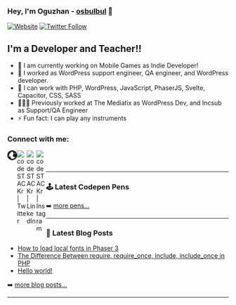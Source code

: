 ### Hey, I'm Oguzhan - [osbulbul][website] 👋 

[![Website](https://img.shields.io/website?label=osbulbul.com&style=for-the-badge&url=https%3A%2F%2Fosbulbul.com)](https://osbulbul.com)
[![Twitter Follow](https://img.shields.io/twitter/follow/osbulbul?color=1DA1F2&logo=twitter&style=for-the-badge)](https://twitter.com/intent/follow?original_referer=https%3A%2F%2Fgithub.com%2Fosbulbul&screen_name=osbulbul)

## I'm a Developer and Teacher!!

- 🔭 I am currently working on Mobile Games as Indie Developer!
- 🌱 I worked as WordPress support engineer, QA engineer, and WordPress developer.
- 👯 I can work with PHP, WordPress, JavaScript, PhaserJS, Svelte, Capacitor, CSS, SASS
- 🧑🏻‍💻 Previously worked at The Mediatix as WordPress Dev, and Incsub as Support/QA Engineer
- ⚡ Fun fact: I can play any instruments

### Connect with me:

[<img align="left" alt="osbulbul.com" width="22px" src="https://raw.githubusercontent.com/iconic/open-iconic/master/svg/globe.svg" />][website]
[<img align="left" alt="codeSTACKr | Twitter" width="22px" src="https://cdn.jsdelivr.net/npm/simple-icons@v3/icons/twitter.svg" />][twitter]
[<img align="left" alt="codeSTACKr | LinkedIn" width="22px" src="https://cdn.jsdelivr.net/npm/simple-icons@v3/icons/linkedin.svg" />][linkedin]
[<img align="left" alt="codeSTACKr | Instagram" width="22px" src="https://cdn.jsdelivr.net/npm/simple-icons@v3/icons/instagram.svg" />][instagram]

<br />
<br />

---
### 🕹 Latest Codepen Pens

<!-- CODEPEN:START -->
<!-- CODEPEN:END -->

➡️ [more pens...](https://codepen.io/osbulbul)

---

### 📕 Latest Blog Posts

<!-- BLOG-POST-LIST:START -->
- [How to load local fonts in Phaser 3](https://osbulbul.com/how-to-load-local-fonts-in-phaser-3/)
- [The Difference Between require, require_once, include, include_once in PHP](https://osbulbul.com/the-difference-between-require-require_once-include-include_once-in-php/)
- [Hello world!](https://osbulbul.com/hello-world/)
<!-- BLOG-POST-LIST:END -->

➡️ [more blog posts...](https://osbulbul.com)

---

[website]: https://osbulbul.com
[twitter]: https://twitter.com/osbulbul
[instagram]: https://instagram.com/os.bulbul
[linkedin]: https://www.linkedin.com/in/coderontheroad/